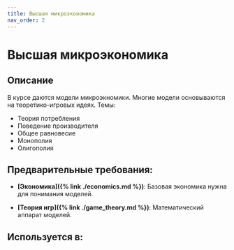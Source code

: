 ```yaml
---
title: Высшая микроэкономика
nav_order: 2
---
```


# Высшая микроэкономика


## Описание 
В курсе даются модели микроэкномики. Многие модели основываются на теоретико-игровых идеях.
Темы:
- Теория потребления
- Поведение производителя
- Общее равновесие
- Монополия
- Олигополия


## Предварительные требования:

- **[Экономика]({% link ./economics.md %})**: Базовая экономика нужна для понимания моделей.


- **[Теория игр]({% link ./game_theory.md %})**: Математический аппарат моделей.



## Используется в:
